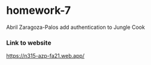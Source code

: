 # homework-7

Abril Zaragoza-Palos
add authentication to Jungle Cook

### Link to website

https://n315-azp-fa21.web.app/
